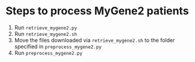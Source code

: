 # Steps to process MyGene2 patients

1) Run `retrieve_mygene2.py`
2) Run `retrieve_mygene2.sh`
3) Move the files downloaded via `retrieve_mygene2.sh` to the folder specified in `preprocess_mygene2.py`
4) Run `preprocess_mygene2.py`
